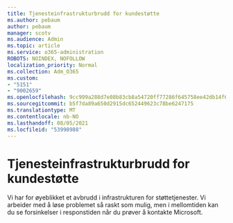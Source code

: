 ```yaml
---
title: Tjenesteinfrastrukturbrudd for kundestøtte
ms.author: pebaum
author: pebaum
manager: scotv
ms.audience: Admin
ms.topic: article
ms.service: o365-administration
ROBOTS: NOINDEX, NOFOLLOW
localization_priority: Normal
ms.collection: Adm_O365
ms.custom:
- "5151"
- "9002659"
ms.openlocfilehash: 9cc999a288d7e08b83cb8a54720ff77286f645758ee42db14f68057b0edc3e46
ms.sourcegitcommit: b5f7da89a650d2915dc652449623c78be6247175
ms.translationtype: MT
ms.contentlocale: nb-NO
ms.lasthandoff: 08/05/2021
ms.locfileid: "53998988"
---
```

# <a name="support-service-infrastructure-outage"></a>Tjenesteinfrastrukturbrudd for kundestøtte

Vi har for øyeblikket et avbrudd i infrastrukturen for støttetjenester. Vi arbeider med å løse problemet så raskt som mulig, men i mellomtiden kan du se forsinkelser i responstiden når du prøver å kontakte Microsoft.
